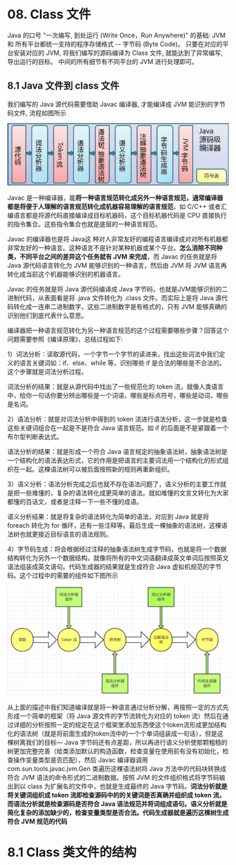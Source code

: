 # 08. Class 文件

Java 的口号 "一次编写, 到处运行 (Write Once，Run Anywhere)" 的基础: JVM 和 所有平台都统一支持的程序存储格式 -- 字节码 (Byte Code)。 只要在对应的平台安装对应的 JVM, 将我们编写的源码编译为 Class 文件, 就能达到了异常编写, 导出运行的目标。 中间的所有细节有不同平台的 JVM 进行处理即可。

## 8.1 Java 文件到 class 文件

我们编写的 Java 源代码需要借助 Javac 编译器, 才能编译成 JVM 能识别的字节码文件, 流程如图所示

![Alt 'JavaSourceFile2ClassFile'](https://raw.githubusercontent.com/PictureRespository/Java/main/JVM/JavaSourceFile2ClassFile.png)


Javac 是一种编译器，能**将一种语言规范转化成另外一种语言规范，通常编译器都是将便于人理解的语言规范转化成机器容易理解的语言规范**，如 C/C++ 或者汇编语言都是将源代码直接编译成目标机器码，这个目标机器代码是 CPU 直接执行的指令集合。这些指令集合也就是底层的一种语言规范。

Javac 的编译器也是将 Java这 种对人非常友好的编程语言编译成对对所有机器都非常友好的一种语言。这种语言不是针对某种机器或某个平台。**怎么消除不同种类，不同平台之间的差异这个任务就有 JVM 来完成**，而 Javac 的任务就是将 Java 源代码语言转化为 JVM 能够识别的一种语言，然后由 JVM 将 JVM 语言再转化成当前这个机器能够识别的机器语言。

Javac 的任务就是将 Java 源代码编译成 Java 字节码，也就是JVM能够识别的二进制代码，从表面看是将 .java 文件转化为 .class 文件。而实际上是将 Java 源代码转化成一连串二进制数字，这些二进制数字是有格式的，只有 JVM 能够真确的识别他们到底代表什么意思。


编译器把一种语言规范转化为另一种语言规范的这个过程需要哪些步骤？回答这个问题需要参照《编译原理》，总结过程如下:

1）词法分析：读取源代码，一个字节一个字节的读进来，找出这些词法中我们定义的语言关键词如：if、else、while 等，识别哪些 if 是合法的哪些是不合法的。这个步骤就是词法分析过程。

词法分析的结果：就是从源代码中找出了一些规范化的 token 流，就像人类语言中，给你一句话你要分辨出哪些是一个词语，哪些是标点符号，哪些是动词，哪些是名词。

2）语法分析：就是对词法分析中得到的 token 流进行语法分析，这一步就是检查这些关键词组合在一起是不是符合 Java 语言规范。如 if 的后面是不是紧跟着一个布尔型判断表达式。

语法分析的结果：就是形成一个符合 Java 语言规定的抽象语法树，抽象语法树是一个结构化的语法表达形式，它的作用是把语言的主要词法用一个结构化的形式组织在一起。这棵语法树可以被后面按照新的规则再重新组织。

 3）语义分析：语法分析完成之后也就不存在语法问题了，语义分析的主要工作就是把一些难懂的，复杂的语法转化成更简单的语法。就如难懂的文言文转化为大家都懂的百话文，或者是注释一下一些不懂的成语。

语义分析结果：就是将复杂的语法转化为简单的语法，对应到 Java 就是将 foreach 转化为 for 循环，还有一些注释等。最后生成一棵抽象的语法树，这棵语法树也就更接近目标语言的语法规则。

4）字节码生成：将会根据经过注释的抽象语法树生成字节码，也就是将一个数据结构转化为另外一个数据结构。就像将所有的中文词语翻译成英文单词后按照英文语法组装成英文语句。代码生成器的结果就是生成符合 Java 虚拟机规范的字节码。这个过程中的需要的组件如下图所示

![Alt 'JavacHandlerProcesses'](https://raw.githubusercontent.com/PictureRespository/Java/main/JVM/JavacHandlerProcesses.png)

从上面的描述中我们知道编译就是将一种语言通过分析分解，再按照一定的方式先形成一个简单的框架（将 Java 源文件的字节流转化为对应的 token 流）然后在通过详细的分析按照一定的规定在这个框架里添加东西使这个token流形成更加结构化的语法树（就是将前面生成的token流中的一个个单词组装成一句话），但是这棵树离我们的目标— Java 字节码还有点差距，所以再进行语义分析使那颗粗糙的树更加完整完善（给类添加默认的构造函数，检查变量在使用前有没有初始化，检查操作变量类型是否匹配），然后 Javac 编译器调用 com.sun.tools.javac.jvm.Gen 类遍历这棵语法树将 Java 方法中的代码块转换成符合 JVM 语法的命令形式的二进制数据。按照 JVM 的文件组织格式将字节码输出到以 class 为扩展名的文件中，也就是生成最终的 Java 字节码。**词法分析就是将关键词组织成 token 流即检查源码中的的关键词是否真确并组织成 token 流，而语法分析就是检查源码是否符合 Java 语法规范并将词组成语句。语义分析就是简化复杂的添加缺少的，检查变量类型是否合法。代码生成器就是遍历这棵树生成符合 JVM 规范的代码**

# 8.1 Class 类文件的结构